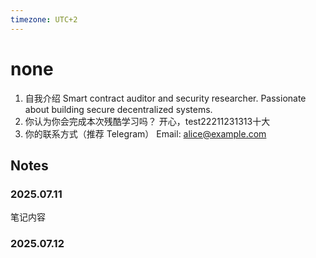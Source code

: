 ```yaml
---
timezone: UTC+2
---
```


# none

1. 自我介绍
   Smart contract auditor and security researcher. Passionate about building secure decentralized systems.
2. 你认为你会完成本次残酷学习吗？
   开心，test22211231313十大
3. 你的联系方式（推荐 Telegram）
   Email: alice@example.com

## Notes

### 2025.07.11

笔记内容

### 2025.07.12

